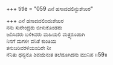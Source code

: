+++
title = "059 ಎನೆ ಹಸಾದದಲಿನ್ದುಶೇಖರ"

+++
ಎನೆ ಹಸಾದದಲಿಂದುಶೇಖರ  
ನನು ಸುರೇಂದ್ರರು ಬೀಳುಕೊಂಡರು  
ಜನಿಸಿದರು ಬಳಿಕಿವರು ಮಹಿಯಲಿ ಮತ್ರ್ಯರೂಪಾಗಿ   
ನಿನಗೆ ಮಗಳೀ ವನಿತೆ ಕುಂತಿಯ  
ತನುಜರಿವರಳಿಯಂದಿರೇ ನೀ           
ನೆನಿತು ಧನ್ಯನೊ ಶಿವಯೆನುತ ತಲೆದೂಗಿದನು ಮುನಿಪ      ॥59॥